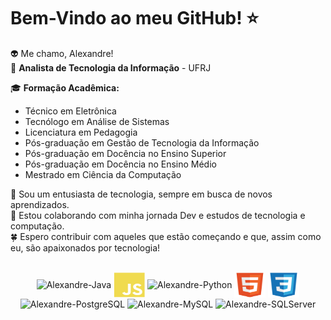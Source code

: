 # Bem-Vindo ao meu GitHub! :star:

:alien: Me chamo, Alexandre!  
:wrench: **Analista de Tecnologia da Informação** - UFRJ  

:mortar_board: **Formação Acadêmica:**  
- Técnico em Eletrônica  
- Tecnólogo em Análise de Sistemas  
- Licenciatura em Pedagogia  
- Pós-graduação em Gestão de Tecnologia da Informação  
- Pós-graduação em Docência no Ensino Superior  
- Pós-graduação em Docência no Ensino Médio  
- Mestrado em Ciência da Computação  

:milky_way: Sou um entusiasta de tecnologia, sempre em busca de novos aprendizados.  
💞️ Estou colaborando com minha jornada Dev e estudos de tecnologia e computação.  
:four_leaf_clover: Espero contribuir com aqueles que estão começando e que, assim como eu, são apaixonados por tecnologia!

<div align="center">
<div style="display: inline_block"><br>
<img align="center" alt="Alexandre-Java" height="40" width="50" src="https://cdn.jsdelivr.net/gh/devicons/devicon/icons/java/java-original.svg">
<img align="center" alt="Alexandre-Js" height="40" width="50" src="https://raw.githubusercontent.com/devicons/devicon/master/icons/javascript/javascript-plain.svg">
<img align="center" alt="Alexandre-Python" height="40" width="50" src="https://cdn.jsdelivr.net/gh/devicons/devicon/icons/python/python-original.svg">
<img align="center" alt="Alexandre-HTML" height="40" width="50" src="https://raw.githubusercontent.com/devicons/devicon/master/icons/html5/html5-original.svg">
<img align="center" alt="Alexandre-CSS" height="40" width="50" src="https://raw.githubusercontent.com/devicons/devicon/master/icons/css3/css3-original.svg">
<img align="center" alt="Alexandre-PostgreSQL" height="40" width="50" src="https://cdn.jsdelivr.net/gh/devicons/devicon/icons/postgresql/postgresql-original.svg">
<img align="center" alt="Alexandre-MySQL" height="40" width="50" src="https://cdn.jsdelivr.net/gh/devicons/devicon/icons/mysql/mysql-original.svg">
<img align="center" alt="Alexandre-SQLServer" height="40" width="50" src="https://cdn.jsdelivr.net/gh/devicons/devicon/icons/microsoftsqlserver/microsoftsqlserver-plain.svg">
</div>
<br>
